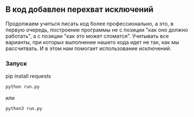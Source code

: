 ## В код добавлен перехват исключений

Продолжаем учиться писать код более профессионально, а это, в первую очередь, построение программы не с позиции "как оно должно работать", а с позиции "как это может сломатся".
Учитывать все варианты, при которых выполнение нашего кода идет не так, как мы рассчитвать. И в этом нам помогает использование исключений.


### Запуск
pip install requests

```bash
python run.py

```
или

```bash
python3 run.py
```
